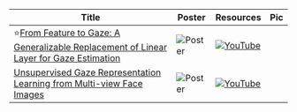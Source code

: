 |Title|Poster|Resources|Pic|
|------|------|------|------|
| ⭐[From Feature to Gaze: A Generalizable Replacement of Linear Layer for Gaze Estimation](https://openaccess.thecvf.com/content/CVPR2024/html/Bao_From_Feature_to_Gaze_A_Generalizable_Replacement_of_Linear_Layer_CVPR_2024_paper.html) | ![Poster](https://cvpr.thecvf.com/media/PosterPDFs/CVPR%202024/30094.png?t=1717303581.092683) | [![YouTube](https://img.shields.io/badge/YouTube-%23FF0000.svg?style=for-the-badge&logo=YouTube&logoColor=white)](https://www.youtube.com/watch?v=A_1zfmAw6Dk)
| [Unsupervised Gaze Representation Learning from Multi-view Face Images](https://openaccess.thecvf.com/content/CVPR2024/html/Bao_Unsupervised_Gaze_Representation_Learning_from_Multi-view_Face_Images_CVPR_2024_paper.html) |  ![Poster](https://cvpr.thecvf.com/media/PosterPDFs/CVPR%202024/30636.png?t=1717303629.637033) | [![YouTube](https://img.shields.io/badge/YouTube-%23FF0000.svg?style=for-the-badge&logo=YouTube&logoColor=white)](https://www.youtube.com/watch?v=E48NxWt6034)
